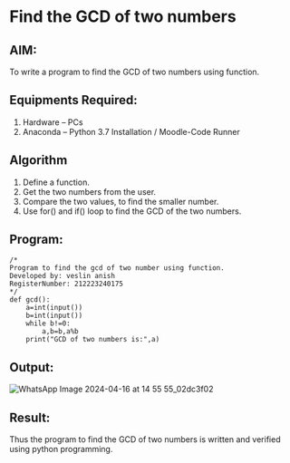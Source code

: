 # Find the GCD of two numbers

## AIM:
To write a program to find the GCD of two numbers using function.

## Equipments Required:
1. Hardware – PCs
2. Anaconda – Python 3.7 Installation / Moodle-Code Runner

## Algorithm
1. Define a function.
2. Get the two numbers from the user.
3. Compare the two values, to find the smaller number.
4. Use for() and if() loop to find the GCD of the two numbers.

## Program:
```
/*
Program to find the gcd of two number using function.
Developed by: veslin anish
RegisterNumber: 212223240175 
*/
def gcd():
    a=int(input())
    b=int(input())
    while b!=0:
        a,b=b,a%b
    print("GCD of two numbers is:",a)

```

## Output:
![WhatsApp Image 2024-04-16 at 14 55 55_02dc3f02](https://github.com/veslin23000303/GCD-of-two-numbers/assets/151148539/6a1105c0-17b1-4019-97b5-bd2b26affe5e)



## Result:
Thus the program to find the GCD of two numbers is written and verified using python programming.
